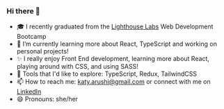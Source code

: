 ### Hi there 👋

- 🎓 I recently graduated from the [Lighthouse Labs](https://www.lighthouselabs.ca/) Web Development Bootcamp
- 🌱 I’m currently learning more about React, TypeScript and working on personal projects!
- ✨ I really enjoy Front End development, learning more about React, playing around with CSS, and using SASS!
- 🤔 Tools that I'd like to explore: TypeScript, Redux, TailwindCSS
- 📫 How to reach me: katy.arushi@gmail.com or connect with me on [LinkedIn](https://www.linkedin.com/in/katyarushi/)
- 😄 Pronouns: she/her


<!--
**katy-arushi/katy-arushi** is a ✨ _special_ ✨ repository because its `README.md` (this file) appears on your GitHub profile.

Here are some ideas to get you started:

- 🔭 I’m currently working on ...
- 🌱 I’m currently learning ...
- 👯 I’m looking to collaborate on ...
- 🤔 I’m looking for help with ...
- 💬 Ask me about ...
- 📫 How to reach me: ...
- 😄 Pronouns: ...
- ⚡ Fun fact: ...
-->
